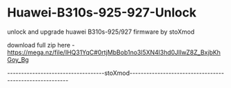 # Huawei-B310s-925-927-Unlock
unlock and upgrade huawei B310s-925/927 firmware by stoXmod

download full zip here - https://mega.nz/file/IHQ31YqC#0rtjMbBob1no3l5XN4l3hd0JIIwZ8Z_BxjbKhGoy_Bg

-----------------------------------stoXmod--------------------------------------------------------
